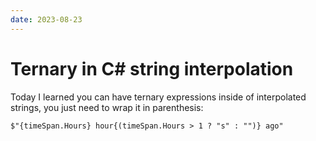 ```yaml
---
date: 2023-08-23
---
```


# Ternary in C# string interpolation

Today I learned you can have ternary expressions inside of interpolated strings, you just need to wrap it in parenthesis:

`$"{timeSpan.Hours} hour{(timeSpan.Hours > 1 ? "s" : "")} ago"`